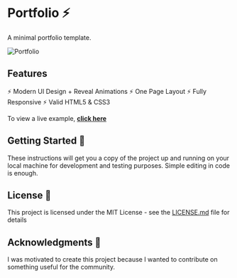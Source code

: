 # Portfolio ⚡️
A minimal portfolio template.

![Portfolio](images/portfolio.gif)

## Features

⚡️ Modern UI Design + Reveal Animations
⚡️ One Page Layout
⚡️ Fully Responsive
⚡️ Valid HTML5 & CSS3

To view a live example, **[click here](https://janjaneczek.github.io/portfolio)**

## Getting Started 🚀

These instructions will get you a copy of the project up and running on your local machine for development and testing purposes. Simple editing in code is enough.

## License 📄

This project is licensed under the MIT License - see the [LICENSE.md](LICENSE.md) file for details

## Acknowledgments 🎁

I was motivated to create this project because I wanted to contribute on something useful for the community.
